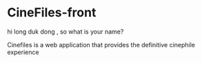 # CineFiles-front
hi long duk dong , so what is your name?

Cinefiles is a web application that provides the definitive cinephile experience


